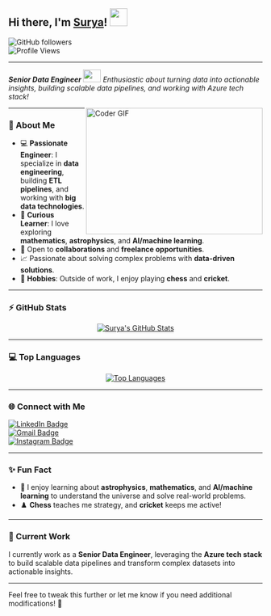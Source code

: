 
## Hi there, I'm [Surya](http://www.suryasingh.me/)! <img src="https://raw.githubusercontent.com/TheDudeThatCode/TheDudeThatCode/master/Assets/Hi.gif" width=35 height=35>  
![GitHub followers](https://img.shields.io/github/followers/surya6032?style=social)  
![Profile Views](https://komarev.com/ghpvc/?username=surya6032&style=flat-square)

---

<p>
  <em>
    <b>Senior Data Engineer</b> <img src="https://raw.githubusercontent.com/TheDudeThatCode/TheDudeThatCode/master/Assets/Developer.gif" width=35 height=25>  
    Enthusiastic about turning data into actionable insights, building scalable data pipelines, and working with Azure tech stack!
  </em>
</p>

<img align="right" alt="Coder GIF" height=250 width=350 src="https://thumbs.gfycat.com/EvilNextDevilfish-small.gif" />

---

### 🚀 About Me

- 💻 **Passionate Engineer**: I specialize in **data engineering**, building **ETL pipelines**, and working with **big data technologies**.  
- 🌌 **Curious Learner**: I love exploring **mathematics**, **astrophysics**, and **AI/machine learning**.  
- 🤝 Open to **collaborations** and **freelance opportunities**.  
- 📈 Passionate about solving complex problems with **data-driven solutions**.  
- 🌟 **Hobbies**: Outside of work, I enjoy playing **chess** and **cricket**.

---

### ⚡ GitHub Stats
<p align="center">
  <a href="https://github.com/surya6032">
    <img src="https://github-readme-stats.vercel.app/api?username=surya6032&show_icons=true&title_color=ffc857&icon_color=8ac926&text_color=daf7dc&bg_color=151515&count_private=true&include_all_commits=true" alt="Surya's GitHub Stats">
  </a>
</p>

---

### 💻 Top Languages

<p align="center">
  <a href="https://github.com/surya6032">
    <img src="https://github-readme-stats.vercel.app/api/top-langs/?username=surya6032&layout=compact&title_color=ffc857&icon_color=8ac926&text_color=daf7dc&bg_color=151515&card_width=400" alt="Top Languages">
  </a>
</p>

---

### 🌐 Connect with Me

[![LinkedIn Badge](https://img.shields.io/badge/-Surya-blue?style=flat-square&logo=LinkedIn&logoColor=white)](https://www.linkedin.com/in/surya6032/)  
[![Gmail Badge](https://img.shields.io/badge/-psurya.924@gmail.com-d54b3d?style=flat-square&logo=Gmail&logoColor=white)](mailto:psurya.924@gmail.com)  
[![Instagram Badge](https://img.shields.io/badge/-@surya_pratap_singh._-e02c73?style=flat-square&logo=Instagram&logoColor=white)](https://www.instagram.com/surya_pratap_singh._/)  

---

### ✨ Fun Fact

- 🌌 I enjoy learning about **astrophysics**, **mathematics**, and **AI/machine learning** to understand the universe and solve real-world problems.  
- ♟️ **Chess** teaches me strategy, and **cricket** keeps me active!  

---

### 🌟 Current Work

I currently work as a **Senior Data Engineer**, leveraging the **Azure tech stack** to build scalable data pipelines and transform complex datasets into actionable insights.

---

Feel free to tweak this further or let me know if you need additional modifications! 🚀
